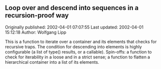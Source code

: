 ## Loop over and descend into sequences in a recursion-proof way 
Originally published: 2002-04-01 07:07:55 
Last updated: 2002-04-01 15:12:18 
Author: Wolfgang Lipp 
 
This is a function to iterate over a container and its elements that checks for recursive traps. The condition for descending into elements is highly configurable (a list of type() results, or a callable). Spin-offs: a function to check for iterability in a loose and in a strict sense; a function to flatten a hierarchical container into a list of its elements.